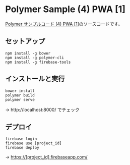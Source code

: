 # Polymer Sample (4) PWA [1]

[Polymer サンプルコード (4) PWA [1]](http://qiita.com/howking/items/c4f54c4d8175b8229020)のソースコードです。

## セットアップ
```
npm install -g bower
npm install -g polymer-cli
npm install -g firebase-tools
```

## インストールと実行

```
bower install
polymer build
polymer serve
```

→ http://localhost:8000/ でチェック

## デプロイ

```
firebase login
firebase use [project_id]
firebase deploy
```

→ [https://[project_id].firebaseapp.com/](https://[project_id].firebaseapp.com/)
